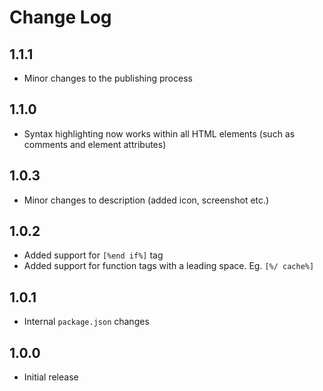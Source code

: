 # Change Log

## 1.1.1
- Minor changes to the publishing process

## 1.1.0
- Syntax highlighting now works within all HTML elements (such as comments and element attributes)

## 1.0.3
- Minor changes to description (added icon, screenshot etc.)

## 1.0.2
- Added support for `[%end if%]` tag
- Added support for function tags with a leading space. Eg. `[%/ cache%]`

## 1.0.1
- Internal `package.json` changes

## 1.0.0
- Initial release